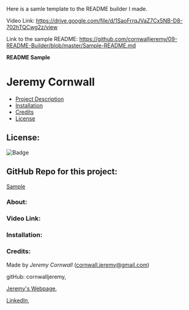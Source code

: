 Here is a samle template to the README builder I made. 

Video Link:
https://drive.google.com/file/d/1SaoFrrqJVaZ7Cx5NB-D8-702hTQCwg2z/view

Link to the sample README: https://github.com/cornwalljeremy/09-README-Builder/blob/master/Sample-README.md

**README Sample**
  # Jeremy Cornwall

  * [Project Description](#about)
  * [Installation](#installation)
  * [Credits](#credits)
  * [License](#license)
  
  ## License: 
  ![Badge](https://img.shields.io/badge/License-''-red)
  
  ## GitHub Repo for this project:
  [Sample](https://github.com/cornwalljeremy/'')

  ### About:
  

  ### Video Link:
 

  ### Installation:


  ### Credits:
  Made by *Jeremy Cornwall*
  (cornwall.jeremy@gmail.com)

  gitHub: cornwalljeremy,

  [Jeremy's Webpage](https://cornwalljeremy.github.io/cornwall-portfolio),

  [LinkedIn](https://www.linkedin.com/in/jeremy-cornwall-a9698448/),

   
  
  
  
  
  
  
  

